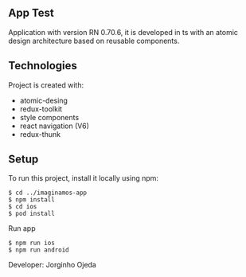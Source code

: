 ## App Test
Application with version RN 0.70.6, it is developed in ts with an atomic design architecture based on reusable components.
	
## Technologies
Project is created with:

* atomic-desing
* redux-toolkit
* style components
* react navigation (V6)
* redux-thunk
	
## Setup
To run this project, install it locally using npm:

```
$ cd ../imaginamos-app
$ npm install
$ cd ios
$ pod install
```

Run app

```
$ npm run ios
$ npm run android

```

Developer: Jorginho Ojeda
